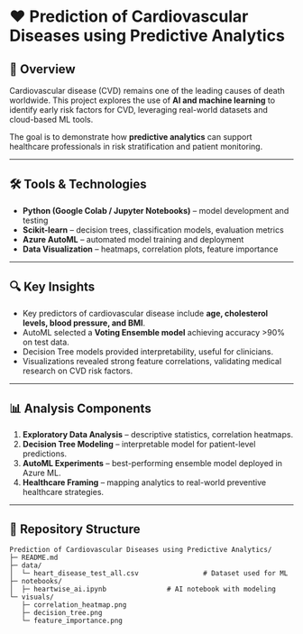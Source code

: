 # ❤️ Prediction of Cardiovascular Diseases using Predictive Analytics

## 📌 Overview
Cardiovascular disease (CVD) remains one of the leading causes of death worldwide. This project explores the use of **AI and machine learning** to identify early risk factors for CVD, leveraging real-world datasets and cloud-based ML tools.  

The goal is to demonstrate how **predictive analytics** can support healthcare professionals in risk stratification and patient monitoring.  

---

## 🛠️ Tools & Technologies
- **Python (Google Colab / Jupyter Notebooks)** – model development and testing  
- **Scikit-learn** – decision trees, classification models, evaluation metrics  
- **Azure AutoML** – automated model training and deployment  
- **Data Visualization** – heatmaps, correlation plots, feature importance  

---

## 🔍 Key Insights
- Key predictors of cardiovascular disease include **age, cholesterol levels, blood pressure, and BMI**.  
- AutoML selected a **Voting Ensemble model** achieving accuracy >90% on test data.  
- Decision Tree models provided interpretability, useful for clinicians.  
- Visualizations revealed strong feature correlations, validating medical research on CVD risk factors.  

---

## 📊 Analysis Components
1. **Exploratory Data Analysis** – descriptive statistics, correlation heatmaps.  
2. **Decision Tree Modeling** – interpretable model for patient-level predictions.  
3. **AutoML Experiments** – best-performing ensemble model deployed in Azure ML.  
4. **Healthcare Framing** – mapping analytics to real-world preventive healthcare strategies.  

---

## 📂 Repository Structure
```text
Prediction of Cardiovascular Diseases using Predictive Analytics/
├─ README.md
├─ data/
│  └─ heart_disease_test_all.csv                # Dataset used for ML
├─ notebooks/
│  ├─ heartwise_ai.ipynb               # AI notebook with modeling
└─ visuals/
   ├─ correlation_heatmap.png
   ├─ decision_tree.png
   └─ feature_importance.png
